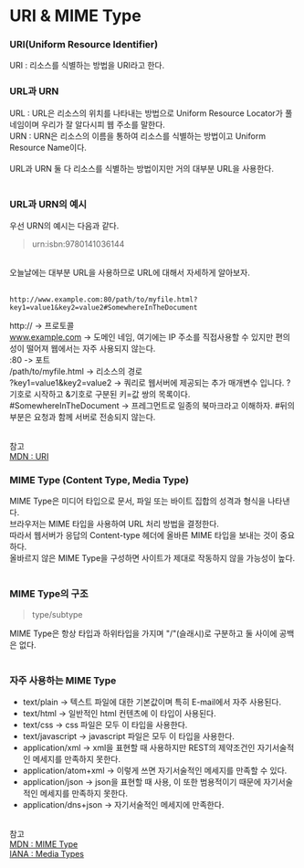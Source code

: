# URI & MIME Type
### URI(Uniform Resource Identifier)
URI : 리소스를 식별하는 방법을 URI라고 한다.<br>
### URL과 URN
URL : URL은 리소스의 위치를 나타내는 방법으로 Uniform Resource Locator가 풀네임이며 우리가 잘 알다시피 웹 주소를 말한다.<br>
URN : URN은 리소스의 이름을 통하여 리소스를 식별하는 방법이고 Uniform Resource Name이다.<br><br>
URL과 URN 둘 다 리소스를 식별하는 방법이지만 거의 대부분 URL을 사용한다.<br> <br>
### URL과 URN의 예시
우선 URN의 예시는 다음과 같다.
> urn:isbn:9780141036144

<br>
오늘날에는 대부분 URL을 사용하므로 URL에 대해서 자세하게 알아보자.<br><br>

 ``http://www.example.com:80/path/to/myfile.html?key1=value1&key2=value2#SomewhereInTheDocument``

 http:// -> 프로토콜<br>
 www.example.com -> 도메인 네임, 여기에는 IP 주소를 직접사용할 수 있지만 편의성이 떨어져 웹에서는 자주 사용되지 않는다.<br>
 :80 -> 포트<br>
 /path/to/myfile.html -> 리소스의 경로<br>
?key1=value1&key2=value2 -> 쿼리로 웹서버에 제공되는 추가 매개변수 입니다. ?기호로 시작하고 &기호로 구분된 키=값 쌍의 목록이다.<br>
#SomewhereInTheDocument -> 프레그먼트로 일종의 북마크라고 이해하자. #뒤의 부분은 요청과 함께 서버로 전송되지 않는다.<br><br>

참고<br>
[MDN : URI](https://developer.mozilla.org/ko/docs/Web/HTTP/Basics_of_HTTP/Identifying_resources_on_the_Web)


### MIME Type (Content Type, Media Type)

MIME Type은 미디어 타입으로 문서, 파일 또는 바이트 집합의 성격과 형식을 나타낸다.<br>
브라우저는 MIME 타입을 사용하여 URL 처리 방법을 결정한다. <br>
따라서 웹서버가 응답의 Content-type 헤더에 올바른 MIME 타입을 보내는 것이 중요하다.<br> 
올바르지 않은 MIME Type을 구성하면 사이트가 제대로 작동하지 않을 가능성이 높다.<br><br>
### MIME Type의 구조
> type/subtype

MIME Type은 항상 타입과 하위타입을 가지며 "/"(슬래시)로 구분하고 둘 사이에 공백은 없다.<br><br>
### 자주 사용하는 MIME Type
- text/plain -> 텍스트 파일에 대한 기본값이며 특히 E-mail에서 자주 사용된다.<br>
- text/html -> 일반적인 html 컨텐츠에 이 타입이 사용된다.
- text/css -> css 파일은 모두 이 타입을 사용한다.
- text/javascript -> javascript 파일은 모두 이 타입을 사용한다.
- application/xml -> xml을 표현할 때 사용하지만 REST의 제약조건인 자기서술적인 메세지를 만족하지 못한다.
- application/atom+xml -> 이렇게 쓰면 자기서술적인 메세지를 만족할 수 있다.
- application/json -> json을 표현할 때 사용, 이 또한 범용적이기 때문에 자기서술적인 메세지를 만족하지 못한다.
- application/dns+json -> 자기서술적인 메세지에 만족한다.<br><br>

참고<br>
[MDN : MIME Type](https://developer.mozilla.org/ko/docs/Web/HTTP/Basics_of_HTTP/MIME_types)<br>
[IANA : Media Types](https://www.iana.org/assignments/media-types/media-types.xhtml)

